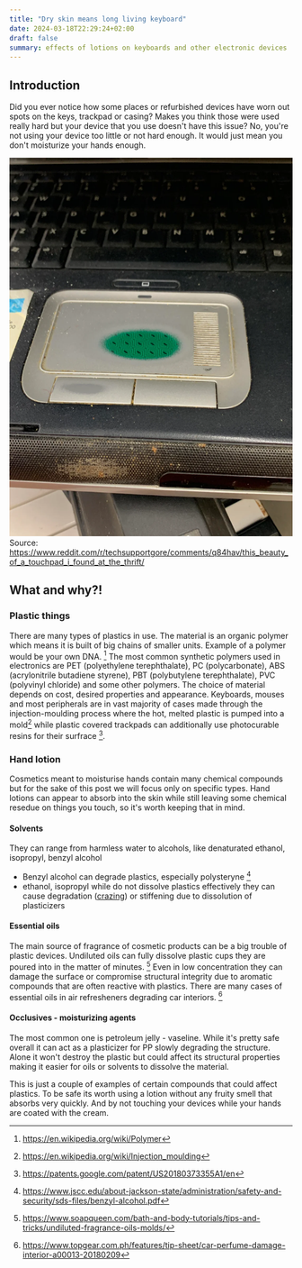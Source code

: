 ```yaml
---
title: "Dry skin means long living keyboard"
date: 2024-03-18T22:29:24+02:00
draft: false
summary: effects of lotions on keyboards and other electronic devices
---
```


## Introduction

Did you ever notice how some places or refurbished devices have worn out spots on the keys, trackpad or casing? Makes you think those were used really hard but your device that you use doesn't have this issue? No, you're not using your device too little or not hard enough. It would just mean you don't moisturize your hands enough.

![The insides of a touchpad visible through the case](fy7l322sagt71.webp) Source: https://www.reddit.com/r/techsupportgore/comments/q84hav/this_beauty_of_a_touchpad_i_found_at_the_thrift/

## What and why?!

### Plastic things

There are many types of plastics in use. The material is an organic polymer which means it is built of big chains of smaller units. Example of a polymer would be your own DNA. [^polymers]
The most common synthetic polymers used in electronics are PET (polyethylene terephthalate), PC (polycarbonate), ABS (acrylonitrile butadiene styrene), PBT (polybutylene terephthalate), PVC (polyvinyl chloride) and some other polymers. The choice of material depends on cost, desired properties and appearance. Keyboards, mouses and most peripherals are in vast majority of cases made through the injection-moulding process where the hot, melted plastic is pumped into a mold[^injectionmolding] while plastic covered trackpads can additionally use photocurable resins for their surfrace [^trackpads].

### Hand lotion

Cosmetics meant to moisturise hands contain many chemical compounds but for the sake of this post we will focus only on specific types. Hand lotions can appear to absorb into the skin while still leaving some chemical resedue on things you touch, so it's worth keeping that in mind.

#### Solvents

They can range from harmless water to alcohols, like denaturated ethanol, isopropyl, benzyl alcohol

- Benzyl alcohol can degrade plastics, especially polysteryne [^benzylalcohol]
- ethanol, isopropyl while do not dissolve plastics effectively they can cause degradation ([crazing](https://en.wikipedia.org/wiki/Crazing)) or stiffening due to dissolution of plasticizers

#### Essential oils

The main source of fragrance of cosmetic products can be a big trouble of plastic devices. Undiluted oils can fully dissolve plastic cups they are poured into in the matter of minutes. [^soapqueen1]
Even in low concentration they can damage the surface or compromise structural integrity due to aromatic compounds that are often reactive with plastics. There are many cases of essential oils in air refresheners degrading car interiors. [^topgear1]

#### Occlusives - moisturizing agents

The most common one is petroleum jelly - vaseline. While it's pretty safe overall it can act as a plasticizer for PP slowly degrading the structure. Alone it won't destroy the plastic but could affect its structural properties making it easier for oils or solvents to dissolve the material.

This is just a couple of examples of certain compounds that could affect plastics. To be safe its worth using a lotion without any fruity smell that absorbs very quickly. And by not touching your devices while your hands are coated with the cream.

[^polymers]: https://en.wikipedia.org/wiki/Polymer
[^trackpads]: https://patents.google.com/patent/US20180373355A1/en
[^injectionmolding]: https://en.wikipedia.org/wiki/Injection_moulding
[^benzylalcohol]: https://www.jscc.edu/about-jackson-state/administration/safety-and-security/sds-files/benzyl-alcohol.pdf
[^soapqueen1]: https://www.soapqueen.com/bath-and-body-tutorials/tips-and-tricks/undiluted-fragrance-oils-molds/
[^topgear1]: https://www.topgear.com.ph/features/tip-sheet/car-perfume-damage-interior-a00013-20180209
